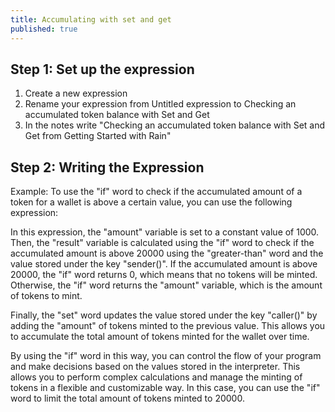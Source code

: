 ```yaml
---
title: Accumulating with set and get
published: true
---
```


<script>
	import ForkableFormatter from '$lib/expressions/ForkableFormatter.svelte';
	import { Parser } from 'rain-svelte-components'

	const expression = `/* Calculate the amount of the token to mint */
amount-per-mint: 1000,

/* Create a unique key for each wallet that tries to mint */
caller: context<0 0>(),

/* Get how much has been minted so far for the caller.
** Here we’re using ‘get’ and the storage key is the caller’s wallet address
** This means there’s a unique storage slot for each caller.
** If nothing has been set yet, this will be 0.
 */
amount-so-far: get(caller),

/* Check if the accumulated amount is above a certain value */
condition: less-than(amount-so-far 20000),

/* The amount the caller can mint in this transaction */
amount-for-this-mint: if(condition amount-per-mint 0),

/* Add the accumulated amount and the amount for this transaction. */
new-accumulated-amount: add(amount-so-far amount-for-this-mint),

/* Set the new value 
** We’re using the caller’s address as a storage key again, but now we’re storing the total accumulated amount for retrieval in the next run of this expression.
*/
:set(caller new-accumulated-amount);`
</script>

## Step 1: Set up the expression

1. Create a new expression
2. Rename your expression from Untitled expression to Checking an accumulated token balance with Set and Get
3. In the notes write "Checking an accumulated token balance with Set and Get from Getting Started with Rain"

## Step 2: Writing the Expression

Example: To use the "if" word to check if the accumulated amount of a token for a wallet is above a certain value, you can use the following expression:

<ForkableFormatter raw={expression} />

In this expression, the "amount" variable is set to a constant value of 1000. Then, the "result" variable is calculated using the "if" word to check if the accumulated amount is above 20000 using the "greater-than" word and the value stored under the key "sender()". If the accumulated amount is above 20000, the "if" word returns 0, which means that no tokens will be minted. Otherwise, the "if" word returns the "amount" variable, which is the amount of tokens to mint.

Finally, the "set" word updates the value stored under the key "caller()" by adding the "amount" of tokens minted to the previous value. This allows you to accumulate the total amount of tokens minted for the wallet over time.

By using the "if" word in this way, you can control the flow of your program and make decisions based on the values stored in the interpreter. This allows you to perform complex calculations and manage the minting of tokens in a flexible and customizable way. In this case, you can use the "if" word to limit the total amount of tokens minted to 20000.
